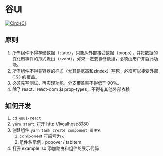 # 谷UI

[![CircleCI](https://circleci.com/gh/jrg-team/guui-react.svg?style=svg)](https://circleci.com/gh/jrg-team/guui-react)

## 原则

1. 所有组件不得存储数据（state），只能从外部接受数据（props），并把数据的变化用事件的形式发出（event）。如果一定要存储数据，必须由用户开启此功能。
2. 所有组件不得将容器的样式（尤其是宽高和zIndex）写死，必须可以接受外部 CSS 的覆盖。
3. 必须先写测试，再实现功能。分支覆盖率不得低于 90%。
4. 除了 react、react-dom 和 prop-types，不得有其他外部依赖

## 如何开发

1. `cd guui-react`
2. `yarn start`, 打开 http://localhost:8080
3. 创建组件 `yarn task create component 组件名` 
    1. component 可简写为 `c`
    2. 组件名示例：popover / tabItem
4. 打开 example.tsx 添加路由和组件的展示代码 
